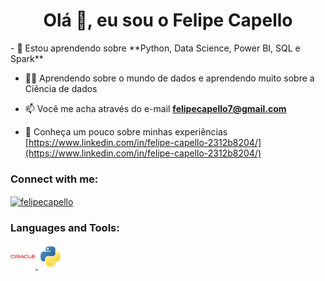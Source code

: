 <h1 align="center">Olá 👋, eu sou o Felipe Capello</h1>
- 🌱 Estou aprendendo sobre **Python, Data Science, Power BI, SQL e Spark**

- 👨‍💻 Aprendendo sobre o mundo de dados e aprendendo muito sobre a Ciência de dados
  
- 📫 Você me acha através do e-mail **felipecapello7@gmail.com**

- 📄 Conheça um pouco sobre minhas experiências [https://www.linkedin.com/in/felipe-capello-2312b8204/](https://www.linkedin.com/in/felipe-capello-2312b8204/)

<h3 align="left">Connect with me:</h3>
<p align="left">
<a href="https://linkedin.com/in/felipecapello" target="blank"><img align="center" src="https://raw.githubusercontent.com/rahuldkjain/github-profile-readme-generator/master/src/images/icons/Social/linked-in-alt.svg" alt="felipecapello" height="30" width="40" /></a>
</p>

<h3 align="left">Languages and Tools:</h3>
<p align="left"> <a href="https://www.oracle.com/" target="_blank" rel="noreferrer"> <img src="https://raw.githubusercontent.com/devicons/devicon/master/icons/oracle/oracle-original.svg" alt="oracle" width="40" height="40"/> </a> <a href="https://www.python.org" target="_blank" rel="noreferrer"> <img src="https://raw.githubusercontent.com/devicons/devicon/master/icons/python/python-original.svg" alt="python" width="40" height="40"/> </a> </p>
